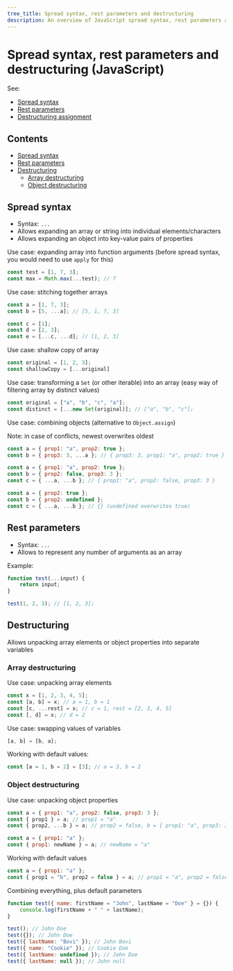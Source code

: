 ```yaml
---
tree_title: Spread syntax, rest parameters and destructuring
description: An overview of JavaScript spread syntax, rest parameters and destructuring
---
```


# Spread syntax, rest parameters and destructuring (JavaScript)

See:

-   [Spread syntax](https://developer.mozilla.org/en-US/docs/Web/JavaScript/Reference/Operators/Spread_syntax)
-   [Rest parameters](https://developer.mozilla.org/en-US/docs/Web/JavaScript/Reference/Functions/rest_parameters)
-   [Destructuring assignment](https://developer.mozilla.org/en-US/docs/Web/JavaScript/Reference/Operators/Destructuring_assignment)

## Contents

-   [Spread syntax](#spread-syntax)
-   [Rest parameters](#rest-parameters)
-   [Destructuring](#destructuring)
    -   [Array destructuring](#array-destructuring)
    -   [Object destructuring](#object-destructuring)

## Spread syntax

-   Syntax: `...`
-   Allows expanding an array or string into individual elements/characters
-   Allows expanding an object into key-value pairs of properties

Use case: expanding array into function arguments (before spread syntax, you would need to use `apply` for this)

```javascript
const test = [1, 7, 3];
const max = Math.max(...test); // 7
```

Use case: stitching together arrays

```javascript
const a = [1, 7, 3];
const b = [5, ...a]; // [5, 1, 7, 3]
```

```javascript
const c = [1];
const d = [2, 3];
const e = [...c, ...d]; // [1, 2, 3]
```

Use case: shallow copy of array

```javascript
const original = [1, 2, 3];
const shallowCopy = [...original]
```

Use case: transforming a `Set` (or other iterable) into an array (easy way of filtering array by distinct values)

```javascript
const original = ["a", "b", "c", "a"];
const distinct = [...new Set(original)]; // ["a", "b", "c"];
```

Use case: combining objects (alternative to `Object.assign`)

Note: in case of conflicts, newest overwrites oldest

```javascript
const a = { prop1: "a", prop2: true };
const b = { prop3: 3, ...a }; // { prop3: 3, prop1: "a", prop2: true }
```

```javascript
const a = { prop1: "a", prop2: true };
const b = { prop2: false, prop3: 3 };
const c = { ...a, ...b }; // { prop1: "a", prop2: false, prop3: 3 }
```

```javascript
const a = { prop2: true };
const b = { prop2: undefined };
const c = { ...a, ...b }; // {} (undefined overwrites true)
```

## Rest parameters

-   Syntax: `...`
-   Allows to represent any number of arguments as an array

Example:

```javascript
function test(...input) {
    return input;
}

test(1, 2, 3); // [1, 2, 3];
```

## Destructuring

Allows unpacking array elements or object properties into separate variables

### Array destructuring

Use case: unpacking array elements

```javascript
const x = [1, 2, 3, 4, 5];
const [a, b] = x; // a = 1, b = 1
const [c, ...rest] = x; // c = 1, rest = [2, 3, 4, 5]
const [, d] = x; // d = 2
```

Use case: swapping values of variables

```javascript
[a, b] = [b, a];
```

Working with default values:

```javascript
const [a = 1, b = 2] = [3]; // a = 3, b = 2
```

### Object destructuring

Use case: unpacking object properties

```javascript
const a = { prop1: "a", prop2: false, prop3: 3 };
const { prop1 } = a; // prop1 = "a"
const { prop2, ...b } = a; // prop2 = false, b = { prop1: "a", prop3: 3 }
```

```javascript
const a = { prop1: "a" };
const { prop1: newName } = a; // newName = "a"
```

Working with default values

```javascript
const a = { prop1: "a" };
const { prop1 = "b", prop2 = false } = a; // prop1 = "a", prop2 = false
```

Combining everything, plus default parameters

```javascript
function test({ name: firstName = "John", lastName = "Doe" } = {}) {
    console.log(firstName + " " + lastName);
}

test(); // John Doe
test({}); // John Doe
test({ lastName: "Bovi" }); // John Bovi
test({ name: "Cookie" }); // Cookie Doe
test({ lastName: undefined }); // John Doe
test({ lastName: null }); // John null
```
